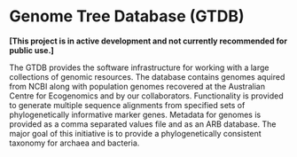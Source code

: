 # Genome Tree Database (GTDB)

<b>[This project is in active development and not currently recommended for public use.]</b>

The GTDB provides the software infrastructure for working with a large collections of genomic resources. The database contains
genomes aquired from NCBI along with population genomes recovered at the Australian Centre for Ecogenomics and by our 
collaborators. Functionality is provided to generate multiple sequence alignments from specified sets of phylogenetically informative
marker genes. Metadata for genomes is provided as a comma separated values file and as an ARB database. The major goal of 
this initiative is to provide a phylogenetically consistent taxonomy for archaea and bacteria.
